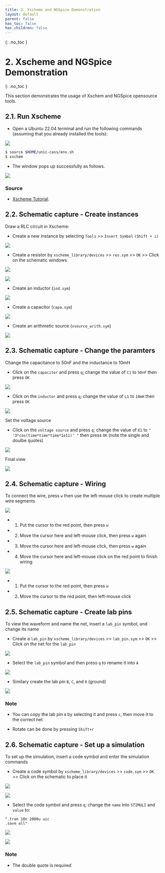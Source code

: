 ```yaml
---
title: 2. Xscheme and NGSpice Demonstration
layout: default
parent: false
has_toc: false
has_children: false
---
```

{: .no_toc }
# 2. Xscheme and NGSpice Demonstration

{: .no_toc }

<!-- <details open markdown="block">
  <summary>
    Table of contents
  </summary>
  {: .text-delta }
- TOC
{:toc}
</details> -->

This section demonstrates the usage of Xschem and NGSpice opensource tools.

## 2.1. Run Xscheme

- Open a Ubuntu 22.04 terminal and run the following commands (assuming that you already installed the tools):

![](images/2.1-command_view.png)

```sh
$ source $HOME/unic-cass/env.sh
$ xschem
```

- The window pops up successfully as follows.

![](images/2.2-xschem_main_window.png)

### Source

- [Xscheme Tutorial](https://xschem.sourceforge.io/stefan/xschem_man/tutorial_run_simulation.html).


## 2.2. Schematic capture - Create instances

Draw a RLC circuit in Xscheme:

- Create a new instance by selecting `Tools` >> `Insert Symbol` ``(Shift + i)``

![](images/2.3-insert_symbol.png)

- Create a resistor by `xscheme_library/devices` >> `res.sym` >> `OK` >> Click on the schematic windows

![](images/2.4-library_manager.png)

![](images/2.5-res_symbol.png)

- Create an inductor (``ind.sym``)

![](images/2.6-create_inductor.png)

- Create a capacitor (``capa.sym``)

![](images/2.7-create_capacitor.png)

- Create an arithmetic source (``vsource_arith.sym``)

![](images/2.8-create_arithmetic_symbol.png)

## 2.3. Schematic capture - Change the paramters

Change the capacitance to 50nF and the inductance to 10mH

- Click on the `capacitor` and press `q`; change the value of `C1` to `50nF` then press `OK`

![](images/2.10-change_capacitor.png)

- Click on the `inductor` and press `q`; change the value of `L1` to `10mH` then press `OK`

![](images/2.11-change_inductor.png)

Set the voltage source

- Click on the `voltage source` and press `q`; change the value of `E1` to `" '3*cos(time*time*time*1e11)' "` then press `OK` (note the single and doulbe quotes)

![](images/2.12-set_voltage_source.png)

Final view

![](images/2.13-final_view.png)

## 2.4. Schematic capture - Wiring

To connect the wire, press `w` then use the left-mouse click to create multiple wire segments

![](images/2.14-wiring_res.png)

- 1. Put the cursor to the red point, then press `w`

- 2. Move the cursor here and left-mouse click, then press `w` again

- 3. Move the cursor here and left-mouse click, then press `w` again

- 4. Move the cursor here and left-mouse click on the red point to finish wiring

![](images/2.15-wiring_two_components.png)

- 1. Put the cursor to the red point, then press `w`

- 2. Move the cursor to the red point, then left-mouse click

## 2.5. Schematic capture - Create lab pins

To view the waveform and name the net, insert a `lab_pin` symbol, and change its name

- Create a `lab_pin` by `xscheme_library/devices` >> `lab_pin.sym` >> `OK` >> Click on the net for the `lab_pin`

![](images/2.16_create_lab_pin_symbol.png)

- Select the `lab_pin` symbol and then press `q` to rename it into `A`

![](images/2.17_create_lab_pin_A.png)

- Similary create the lab pin `B`, `C`, and `0` (ground)

![](images/2.18_create_lab_pin_BC0.png)

### Note

- You can copy the lab pin `A` by selecting it and press `c`, then move it to the correct net

- Rotate can be done by pressing `Shift+r`

## 2.6. Schematic capture - Set up a simulation

To set up the simulation, insert a code symbol and enter the simulation commands

- Create a code symbol by `xscheme_library/devices` >> `code.sym` >> `OK` >> Click on the schematic to place it

![](images/2.19-create_simulation_symbol.png)

![](images/2.20-simulation_symbol_view.png)

- Select the code symbol and press `q`; change the `name` into `STIMULI` and `value` to:

```spice
".tran 10n 2000u uic
.save all"
```

![](images/2.21-insert_simulation_command.png)

![](images/2.22-final_view.png)

### Note

- The double quote is required
